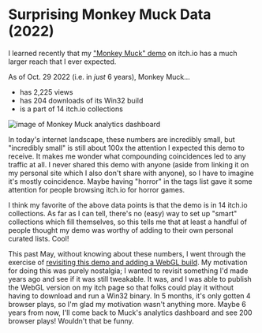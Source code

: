 # Surprising Monkey Muck Data (2022)

I learned recently that my ["Monkey Muck" demo](https://scottnm.itch.io/muck) on itch.io has a much larger reach that I ever expected.

As of Oct. 29 2022 (i.e. in *just* 6 years), Monkey Muck...
- has 2,225 views
- has 204 downloads of its Win32 build
- is a part of 14 itch.io collections

![image of Monkey Muck analytics dashboard](/site_images/monkeymuckanalytics.avif)

In today's internet landscape, these numbers are incredibly small, but "incredibly small" is still about 100x the attention I expected this demo to receive. It makes me wonder what compounding coincidences led to any traffic at all. I never shared this demo with anyone (aside from linking it on my personal site which I also don't share with anyone), so I have to imagine it's mostly coincidence. Maybe having "horror" in the tags list gave it some attention for people browsing itch.io for horror games.

I think my favorite of the above data points is that the demo is in 14 itch.io collections. As far as I can tell, there's no (easy) way to set up "smart" collections which fill themselves, so this tells me that at least a handful of people thought my demo was worthy of adding to their own personal curated lists. Cool!

This past May, without knowing about these numbers, I went through the exercise of [revisiting this demo and adding a WebGL build](https://github.com/scottnm/MonkeyMuck/commit/e5b27902d21ddd8ce8ebaf661dccc0e8f29ac12d). My motivation for doing this was purely nostalgia; I wanted to revisit something I'd made years ago and see if it was still tweakable. It was, and I was able to publish the WebGL version on my itch page so that folks could play it without having to download and run a Win32 binary. In 5 months, it's only gotten 4 browser plays, so I'm glad my motivation wasn't anything more. Maybe 6 years from now, I'll come back to Muck's analytics dashboard and see 200 browser plays! Wouldn't that be funny.
